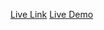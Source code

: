 [Live Link](https://chibgatullahminhaz.github.io/foodindexbd/)
[Live Demo](https://foodindex-bdcom-chibgatullahminhazs-projects.vercel.app/)

